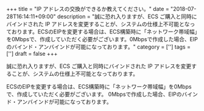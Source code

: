 +++
title = "IP アドレスの交換ができるか教えてください。"
date = "2018-07-28T16:14:11+09:00"
description = "誠に恐れ入りますが、ECS ご購入と同時にバインドされた IP アドレスを変更することが、システムの仕様上不可能となっております。ECSのEIPを変更する場合は、ECS構築時に「ネットワーク帯域幅」を0Mbpsで、作成していただく必要がございます。0Mbpsで作成した場合、EIPのバインド・アンバインドが可能になっております。"
category = ['']
tags = ['']
draft = false
+++

誠に恐れ入りますが、ECS ご購入と同時にバインドされた IP アドレスを変更することが、システムの仕様上不可能となっております。

ECSのEIPを変更する場合は、ECS構築時に「ネットワーク帯域幅」を0Mbpsで、作成していただく必要がございます。
0Mbpsで作成した場合、EIPのバインド・アンバインドが可能になっております。
